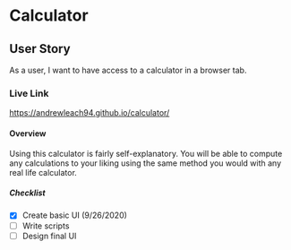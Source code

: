 # Calculator
## User Story
As a user, I want to have access to a calculator in a browser tab.

### Live Link
https://andrewleach94.github.io/calculator/

#### Overview
Using this calculator is fairly self-explanatory. You will be able to compute any calculations to your liking using the same method you would with any real life calculator.

##### Checklist
- [x] Create basic UI (9/26/2020)
- [ ] Write scripts
- [ ] Design final UI
